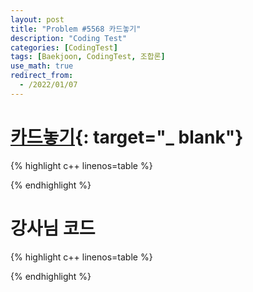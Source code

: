 ```yaml
---
layout: post
title: "Problem #5568 카드놓기"
description: "Coding Test"
categories: [CodingTest]
tags: [Baekjoon, CodingTest, 조합론]
use_math: true
redirect_from:
  - /2022/01/07
---
```


# [카드놓기](https://www.acmicpc.net/problem/5568){: target="_ blank"}

{% highlight c++ linenos=table %} 

{% endhighlight %}


# 강사님 코드

{% highlight c++ linenos=table %} 

{% endhighlight %}
